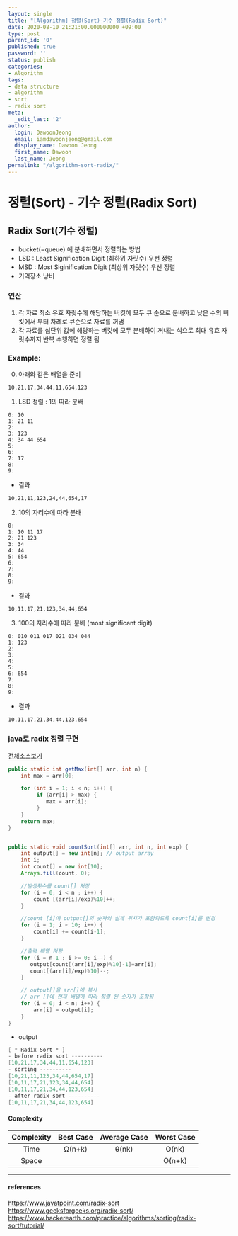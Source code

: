 ```yaml
---
layout: single
title: "[Algorithm] 정렬(Sort)-기수 정렬(Radix Sort)"
date: 2020-08-10 21:21:00.000000000 +09:00
type: post
parent_id: '0'
published: true
password: ''
status: publish
categories:
- Algorithm
tags:
- data structure
- algorithm
- sort
- radix sort
meta:
  _edit_last: '2'
author:
  login: DawoonJeong
  email: iamdawoonjeong@gmail.com
  display_name: Dawoon Jeong
  first_name: Dawoon
  last_name: Jeong
permalink: "/algorithm-sort-radix/"
---
```

# 정렬(Sort) - 기수 정렬(Radix Sort)

## Radix Sort(기수 정렬)
- bucket(=queue) 에 분배하면서 정렬하는 방법
- LSD : Least Signification Digit (최하위 자릿수) 우선 정렬
- MSD : Most Siginification Digit (최상위 자릿수) 우선 정렬
- 기억장소 낭비

### 연산
1. 각 자료 최소 유효 자릿수에 해당하는 버킷에 모두 큐 순으로 분배하고 낮은 수의 버킷에서 부터 차례로 큐순으로 자료를 꺼냄
2. 각 자료를 십단위 값에 해당하는 버킷에 모두 분배하여 꺼내는 식으로 최대 유효 자릿수까지 반복 수행하면 정렬 됨  

### Example:

0. 아래와 같은 배열을 준비  


```
10,21,17,34,44,11,654,123
```


1.  LSD 정렬  : 1의 따라 분배  


```
0: 10
1: 21 11
2:
3: 123
4: 34 44 654
5:
6:
7: 17
8:
9:
```


- 결과


```
10,21,11,123,24,44,654,17
```


2. 10의 자리수에 따라 분배


```
0:
1: 10 11 17
2: 21 123
3: 34
4: 44
5: 654
6:
7:
8:
9:
```


- 결과

```
10,11,17,21,123,34,44,654
```


3. 100의 자리수에 따라 분배 (most significant digit)


```
0: 010 011 017 021 034 044
1: 123
2:
3:
4:
5:
6: 654
7:
8:
9:
```


- 결과


```
10,11,17,21,34,44,123,654
```


### java로 radix 정렬 구현

[전체소스보기](https://github.com/devvoon/java-datastructure-algorithm/blob/master/java-datastructure/src/sort/radix/RadixSort.java)


```java
public static int getMax(int[] arr, int n) {
    int max = arr[0];

    for (int i = 1; i < n; i++) {
         if (arr[i] > max) {
            max = arr[i];
         }
    }
    return max;
}


public static void countSort(int[] arr, int n, int exp) {
    int output[] = new int[n]; // output array
    int i;
    int count[] = new int[10];
    Arrays.fill(count, 0);

    //발생횟수를 count[] 저장
    for (i = 0; i < n ; i++) {
        count [(arr[i]/exp)%10]++;
    }

    //count [i]에 output[]의 숫자의 실제 위치가 포함되도록 count[i]를 변경
    for (i = 1; i < 10; i++) {
        count[i] += count[i-1];
    }

    //출력 배열 저장
    for (i = n-1 ; i >= 0; i--) {
       output[count[(arr[i]/exp)%10]-1]=arr[i];
       count[(arr[i]/exp)%10]--;
    }

    // output[]을 arr[]에 복사
    // arr []에 현재 배열에 따라 정렬 된 숫자가 포함됨
    for (i = 0; i < n; i++) {
        arr[i] = output[i];
    }
}
```


- output


```java
[ * Radix Sort * ]
- before radix sort ----------
[10,21,17,34,44,11,654,123]
- sorting ----------
[10,21,11,123,34,44,654,17]
[10,11,17,21,123,34,44,654]
[10,11,17,21,34,44,123,654]
- after radix sort ----------
[10,11,17,21,34,44,123,654]
```


#### Complexity


| Complexity | Best Case | Average Case | Worst Case |
|:--------:|:--------:|:--------:|:--------:|
| Time | Ω(n+k) | θ(nk) | O(nk) |
| Space | | | O(n+k) |


---

#### references
<https://www.javatpoint.com/radix-sort>   
<https://www.geeksforgeeks.org/radix-sort/>    
<https://www.hackerearth.com/practice/algorithms/sorting/radix-sort/tutorial/>  
